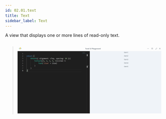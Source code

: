 ```yaml
---
id: 02.01.text
title: Text
sidebar_label: Text
---
```


A view that displays one or more lines of read-only text.

``` ts

```
>![Tuval UI Playground](./images/01.02_01.png)
